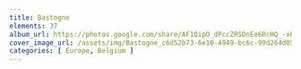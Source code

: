 ```yaml
---
title: Bastogne
elements: 37
album_url: https://photos.google.com/share/AF1QipO_dPccZRSDnEe6RcHQ_-xPDr1sOzFwbPOiNCeF-Ado8OgbwoXMJTsmacj_YKyEAg?key=X2VNUUZlcXVQYUZ5amw1c3Z0bDVZbFoyLXBjM05B
cover_image_url: /assets/img/Bastogne_c6d52b73-6e10-4949-bc6c-99d264d05262.jpg
categories: [ Europe, Belgium ]
---
```

